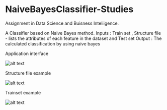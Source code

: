# NaiveBayesClassifier-Studies

Assignment in Data Science and Buisness Inteliigence.

A Classifier based on Naive Bayes method.
Inputs : Train set , Structure file - lists the attributes of each feature in the dataset and Test set
Output : The calculated classification by using naive bayes


Application interface

![alt text](https://github.com/eranns/NaiveBayesClassifier-Studies/blob/master/examples/gui_example.png)

Structure file example

![alt text](https://github.com/eranns/NaiveBayesClassifier-Studies/blob/master/examples/structure_example.png)

Trainset example 

![alt text](https://github.com/eranns/NaiveBayesClassifier-Studies/blob/master/examples/train_example.png)




